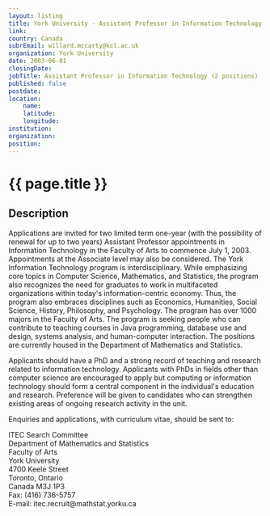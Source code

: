 ```yaml
---
layout: listing
title: York University - Assistant Professor in Information Technology (2 positions)
link:
country: Canada
subrEmail: willard.mccarty@kcl.ac.uk
organization: York University 
date: 2003-06-01
closingDate: 
jobTitle: Assistant Professor in Information Technology (2 positions)
published: false
postdate:
location:
	name: 
	latitude: 
	longitude: 
institution: 
organization: 
position: 
--- 
```



# {{ page.title }}

## Description


<p>Applications are invited for two limited term one-year (with the possibility of renewal for up to two years) Assistant Professor appointments in Information Technology in the Faculty of Arts to commence July 1, 2003. Appointments at the Associate level may also be considered. The York Information Technology program is interdisciplinary. While emphasizing core topics in Computer Science, Mathematics, and Statistics, the program also recognizes the need for graduates to work in multifaceted organizations within today's information-centric economy. Thus, the program also embraces disciplines such as Economics, Humanities, Social Science, History, Philosophy, and Psychology. The program has over 1000 majors in the Faculty of Arts. The program is seeking people who can contribute to teaching courses in Java programming, database use and design, systems analysis, and human-computer interaction. The positions are currently housed in the Department of Mathematics and Statistics.</p>

<p>Applicants should have a PhD and a strong record of teaching and research related to information technology. Applicants with PhDs in fields other than computer science are encouraged to apply but computing or information technology should form a central component in the individual's education and research. Preference will be given to candidates who can strengthen existing areas of ongoing research activity in the unit.</p>

<p>Enquiries and applications, with curriculum vitae, should be sent to:</p>

<p>ITEC Search Committee <br/>Department of Mathematics and Statistics <br/>Faculty of Arts <br/>York University <br/>4700 Keele Street <br/>Toronto, Ontario <br/>Canada M3J 1P3 <br/>Fax: (416) 736-5757 <br/>E-mail: itec.recruit@mathstat.yorku.ca</p>

